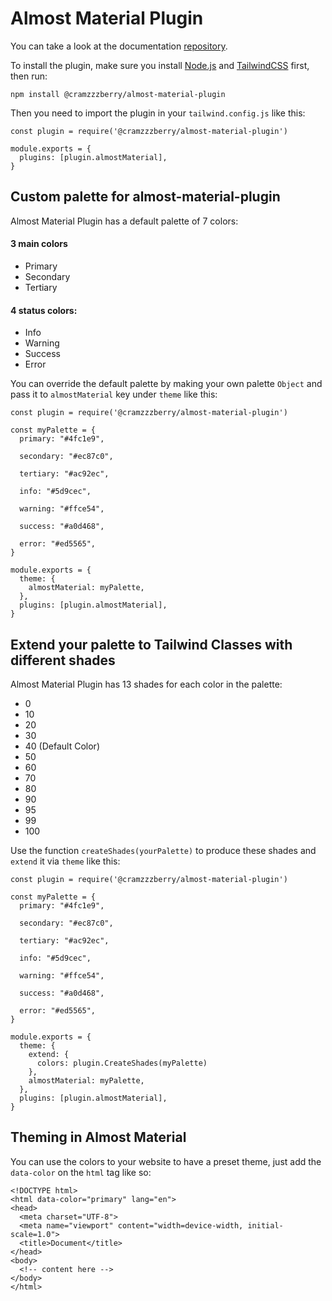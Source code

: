 # Almost Material Plugin
You can take a look at the documentation [repository](https://github.com/Cramzzzberry/almost-material).

To install the plugin, make sure you install [Node.js](https://nodejs.org/en) and [TailwindCSS](https://tailwindcss.com/docs/installation) first, then run:
```
npm install @cramzzzberry/almost-material-plugin
```
Then you need to import the plugin in your `tailwind.config.js` like this:
```
const plugin = require('@cramzzzberry/almost-material-plugin')

module.exports = {
  plugins: [plugin.almostMaterial],
}
```

## Custom palette for almost-material-plugin
Almost Material Plugin has a default palette of 7 colors:
#### 3 main colors
- Primary
- Secondary
- Tertiary
#### 4 status colors:
- Info
- Warning
- Success
- Error

You can override the default palette by making your own palette `Object` and pass it to `almostMaterial` key under `theme` like this:
```
const plugin = require('@cramzzzberry/almost-material-plugin')

const myPalette = {
  primary: "#4fc1e9",
   
  secondary: "#ec87c0",
      
  tertiary: "#ac92ec",
      
  info: "#5d9cec",
      
  warning: "#ffce54",
      
  success: "#a0d468",
      
  error: "#ed5565",
}

module.exports = {
  theme: {
    almostMaterial: myPalette,
  },
  plugins: [plugin.almostMaterial],
}
```

## Extend your palette to Tailwind Classes with different shades
Almost Material Plugin has 13 shades for each color in the palette:
- 0
- 10
- 20
- 30
- 40 (Default Color)
- 50
- 60
- 70
- 80
- 90
- 95
- 99
- 100

Use the function `createShades(yourPalette)` to produce these shades and `extend` it via `theme` like this:
```
const plugin = require('@cramzzzberry/almost-material-plugin')

const myPalette = {
  primary: "#4fc1e9",
   
  secondary: "#ec87c0",
      
  tertiary: "#ac92ec",
      
  info: "#5d9cec",
      
  warning: "#ffce54",
      
  success: "#a0d468",
      
  error: "#ed5565",
}

module.exports = {
  theme: {
    extend: {
      colors: plugin.CreateShades(myPalette)
    },
    almostMaterial: myPalette,
  },
  plugins: [plugin.almostMaterial],
}
```

## Theming in Almost Material
You can use the colors to your website to have a preset theme, just add the `data-color` on the `html` tag like so:
```
<!DOCTYPE html>
<html data-color="primary" lang="en">
<head>
  <meta charset="UTF-8">
  <meta name="viewport" content="width=device-width, initial-scale=1.0">
  <title>Document</title>
</head>
<body>
  <!-- content here -->
</body>
</html>
```
